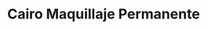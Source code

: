 ---
title: "Cairo Maquillaje Permanente"
url: /orocovis/cairo-maquillaje-permanente/
shop: Friseur
---